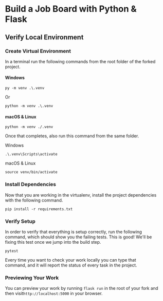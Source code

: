 # Build a Job Board with Python & Flask

## Verify Local Environment

### Create Virtual Environment

In a terminal run the following commands from the root folder of the forked project. 

#### Windows
```
py -m venv .\.venv
```
Or
```
python -m venv .\.venv
```

#### macOS & Linux
```
python -m venv ./.venv
```

Once that completes, also run this command from the same folder.

Windows
```
.\.venv\Scripts\activate
```

macOS & Linux
```
source venv/bin/activate
```
### Install Dependencies
Now that you are working in the virtualenv, install the project dependencies with the following command.

```
pip install -r requirements.txt
```

### Verify Setup

In order to verify that everything is setup correctly, run the following command, which should show you the failing tests. This is good! We'll be fixing this test once we jump into the build step.

```
pytest
```

Every time you want to check your work locally you can type that command, and it will report the status of every task in the project.

### Previewing Your Work

You can preview your work by running `flask run` in the root of your fork and then visit`http://localhost:5000` in your browser.
